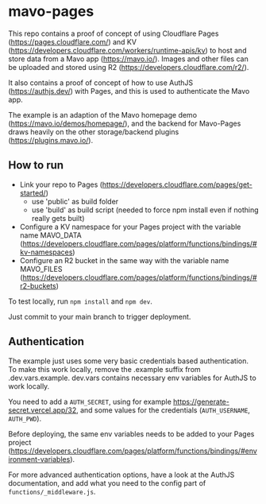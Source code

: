 # mavo-pages

This repo contains a proof of concept of using Cloudflare Pages (https://pages.cloudflare.com/) and KV (https://developers.cloudflare.com/workers/runtime-apis/kv) to host and store data from a Mavo app (https://mavo.io/). Images and other files can be uploaded and stored using R2 (https://developers.cloudflare.com/r2/).

It also contains a proof of concept of how to use AuthJS (https://authjs.dev/) with Pages, and this is used to authenticate the Mavo app.

The example is an adaption of the Mavo homepage demo (https://mavo.io/demos/homepage/), and the backend for Mavo-Pages draws heavily on the other storage/backend plugins (https://plugins.mavo.io/).

## How to run

- Link your repo to Pages (https://developers.cloudflare.com/pages/get-started/)
    - use 'public' as build folder
    - use 'build' as build script (needed to force npm install even if nothing really gets built)
- Configure a KV namespace for your Pages project with the variable name MAVO_DATA (https://developers.cloudflare.com/pages/platform/functions/bindings/#kv-namespaces)
- Configure an R2 bucket in the same way with the variable name MAVO_FILES (https://developers.cloudflare.com/pages/platform/functions/bindings/#r2-buckets)

To test locally, run `npm install` and `npm dev`.

Just commit to your main branch to trigger deployment.


## Authentication

The example just uses some very basic credentials based authentication. To make this work locally, remove the .example suffix from .dev.vars.example. dev.vars contains necessary env variables for AuthJS to work locally.

You need to add a `AUTH_SECRET`, using for example https://generate-secret.vercel.app/32, and some values for the credentials (`AUTH_USERNAME`, `AUTH_PWD`).

Before deploying, the same env variables needs to be added to your Pages project (https://developers.cloudflare.com/pages/platform/functions/bindings/#environment-variables).

For more advanced authentication options, have a look at the AuthJS documentation, and add what you need to the config part of `functions/_middleware.js`.
